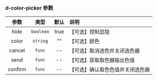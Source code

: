 ### d-color-picker 参数
|  参数   |   类型    | 默认 | 说明                             |
| :-----: | :-------: | :--: | :------------------------------- |
|  hide   | `boolean` | true | 【可选】控制显隐                 |
|  color  | `string`  |  ""  | 【可选】颜色                     |
| cancel  |  `func`   |  --  | 【可选】取消选色并关闭选色器     |
|  send   |  `func`   |  --  | 【可选】获取取色器输出色值       |
| confirm |  `func`   |  --  | 【可选】确认取色色值并关闭选色器 |
